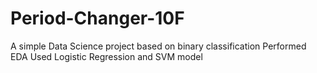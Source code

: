 # Period-Changer-10F
A simple Data Science project based on binary classification
Performed EDA 
Used Logistic Regression and SVM model

